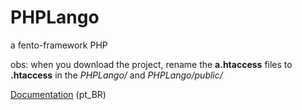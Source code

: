 # PHPLango
a fento-framework PHP

obs: when you download the project, rename the <strong>a.htaccess</strong> files to <strong>.htaccess</strong> in the <em>PHPLango/</em> and <em>PHPLango/public/</em>

<a href="https://docs.google.com/document/d/1xL1838w7Aus4kbPA4fkLUAJIVYdp9fD5w_FcshDA7hw/edit?usp=sharing" title="Google Docs" target="_blank">Documentation</a> (pt_BR)
